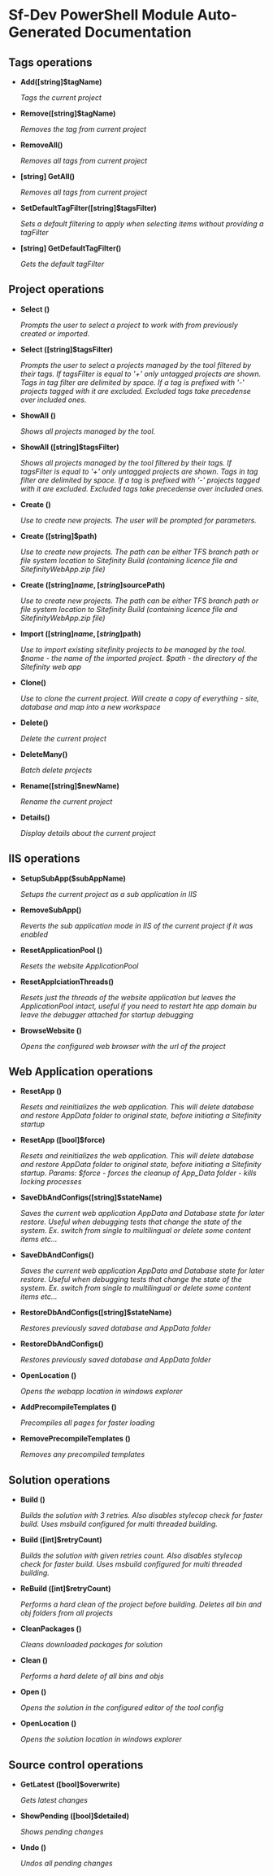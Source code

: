 ﻿# Sf-Dev PowerShell Module Auto-Generated Documentation
## Tags operations

- __Add([string]$tagName)__

    _Tags the current project_

- __Remove([string]$tagName)__

    _Removes the tag from current project_

- __RemoveAll()__

    _Removes all tags from current project_

- __[string] GetAll()__

    _Removes all tags from current project_

- __SetDefaultTagFilter([string]$tagsFilter)__

    _Sets a default filtering to apply when selecting items without providing a tagFilter_

- __[string] GetDefaultTagFilter()__

    _Gets the default tagFilter_

## Project operations

- __Select ()__

    _Prompts the user to select a project to work with from previously created or imported._

- __Select ([string]$tagsFilter)__

    _Prompts the user to select a projects managed by the tool filtered by their tags. If tagsFilter is equal to '+' only untagged projects are shown. Tags in tag filter are delimited by space. If a tag is prefixed with '-' projects tagged with it are excluded. Excluded tags take precedense over included ones._

- __ShowAll ()__

    _Shows all projects managed by the tool._

- __ShowAll ([string]$tagsFilter)__

    _Shows all projects managed by the tool filtered by their tags. If tagsFilter is equal to '+' only untagged projects are shown. Tags in tag filter are delimited by space. If a tag is prefixed with '-' projects tagged with it are excluded. Excluded tags take precedense over included ones._

- __Create ()__

    _Use to create new projects. The user will be prompted for parameters._

- __Create ([string]$path)__

    _Use to create new projects. The path can be either TFS branch path or file system location to Sitefinity Build (containing licence file and SitefinityWebApp.zip file)_

- __Create ([string]$name, [string]$sourcePath)__

    _Use to create new projects. The path can be either TFS branch path or file system location to Sitefinity Build (containing licence file and SitefinityWebApp.zip file)_

- __Import ([string]$name, [string]$path)__

    _Use to import existing sitefinity projects to be managed by the tool. $name - the name of the imported project. $path - the directory of the Sitefinity web app_

- __Clone()__

    _Use to clone the current project. Will create a copy of everything - site, database and map into a new workspace_

- __Delete()__

    _Delete the current project_

- __DeleteMany()__

    _Batch delete projects_

- __Rename([string]$newName)__

    _Rename the current project_

- __Details()__

    _Display details about the current project_

## IIS operations

- __SetupSubApp($subAppName)__

    _Setups the current project as a sub application in IIS_

- __RemoveSubApp()__

    _Reverts the sub application mode in IIS of the current project if it was enabled_

- __ResetApplicationPool ()__

    _Resets the website ApplicationPool_

- __ResetApplciationThreads()__

    _Resets just the threads of the website application but leaves the ApplicationPool intact, useful if you need to restart hte app domain bu leave the debugger attached for startup debugging_

- __BrowseWebsite ()__

    _Opens the configured web browser with the url of the project_

## Web Application operations

- __ResetApp ()__

    _Resets and reinitializes the web application. This will delete database and restore AppData folder to original state, before initiating a Sitefinity startup_

- __ResetApp ([bool]$force)__

    _Resets and reinitializes the web application. This will delete database and restore AppData folder to original state, before initiating a Sitefinity startup. Params: $force - forces the cleanup of App_Data folder - kills locking processes_

- __SaveDbAndConfigs([string]$stateName)__

    _Saves the current web application AppData and Database state for later restore. Useful when debugging tests that change the state of the system. Ex. switch from single to multilingual or delete some content items etc..._

- __SaveDbAndConfigs()__

    _Saves the current web application AppData and Database state for later restore. Useful when debugging tests that change the state of the system. Ex. switch from single to multilingual or delete some content items etc..._

- __RestoreDbAndConfigs([string]$stateName)__

    _Restores previously saved database and AppData folder_

- __RestoreDbAndConfigs()__

    _Restores previously saved database and AppData folder_

- __OpenLocation ()__

    _Opens the webapp location in windows explorer_

- __AddPrecompileTemplates ()__

    _Precompiles all pages for faster loading_

- __RemovePrecompileTemplates ()__

    _Removes any precompiled templates_

## Solution operations

- __Build ()__

    _Builds the solution with 3 retries. Also disables stylecop check for faster build. Uses msbuild configured for multi threaded building._

- __Build ([int]$retryCount)__

    _Builds the solution with given retries count. Also disables stylecop check for faster build. Uses msbuild configured for multi threaded building._

- __ReBuild ([int]$retryCount)__

    _Performs a hard clean of the project before building. Deletes all bin and obj folders from all projects_

- __CleanPackages ()__

    _Cleans downloaded packages for solution_

- __Clean ()__

    _Performs a hard delete of all bins and objs_

- __Open ()__

    _Opens the solution in the configured editor of the tool config_

- __OpenLocation ()__

    _Opens the solution location in windows explorer_

## Source control operations

- __GetLatest ([bool]$overwrite)__

    _Gets latest changes_

- __ShowPending ([bool]$detailed)__

    _Shows pending changes_

- __Undo ()__

    _Undos all pending changes_
